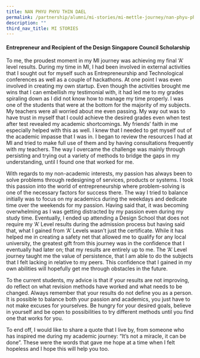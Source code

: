 ```yaml
---
title: NAN PHYU PHYU THIN DAEL
permalink: /partnership/alumni/mi-stories/mi-mettle-journey/nan-phyu-phyu-thin-dael/
description: ""
third_nav_title: MI STORIES
---
```

<h4><strong>Entrepreneur and Recipient of the Design Singapore Council Scholarship</strong></h4>
<p>To me, the proudest moment in my MI journey was achieving my final ‘A’ level results. During my time in MI, I had been involved in external activities that I sought out for myself such as Entrepreneurship and Technological conferences as well as a couple of hackathons. At one point I was even involved in creating my own startup. Even though the activities brought me wins that I can embellish my testimonial with, it had led me to my grades spiraling down as I did not know how to manage my time properly. I was one of the students that were at the bottom for the majority of my subjects. My teachers were all worried about me even passing. My way out was to have trust in myself that I could achieve the desired grades even when test after test revealed my academic shortcomings. My friends’ faith in me especially helped with this as well. I knew that I needed to get myself out of the academic impasse that I was in. I began to review the resources I had at MI and tried to make full use of them and by having consultations frequently with my teachers. The way I overcame the challenge was mainly through persisting and trying out a variety of methods to bridge the gaps in my understanding, until I found one that worked for me.</p>
<p>With regards to my non-academic interests, my passion has always been to solve problems through redesigning of services, products or systems. I took this passion into the world of entrepreneurship where problem-solving is one of the necessary factors for success there. The way I tried to balance initially was to focus on my academics during the weekdays and dedicate time over the weekends for my passion. Having said that, it was becoming overwhelming as I was getting distracted by my passion even during my study time. Eventually, I ended up attending a Design School that does not require my ‘A’ Level results during the admission process but having said that, what I gained from ‘A’ Levels wasn't just the certificate. While it has helped me in creating a safety net that allowed me to qualify for any local university, the greatest gift from this journey was in the confidence that I eventually had later on; that my results are entirely up to me. The ‘A’ Level journey taught me the value of persistence, that I am able to do the subjects that I felt lacking in relative to my peers. This confidence that I gained in my own abilities will hopefully get me through obstacles in the future.</p>
<p>To the current students, my advice is that if your results are not improving, do reflect on what revision methods have worked and what needs to be changed. Always remember that your results do not define you as a person. It is possible to balance both your passion and academics, you just have to not make excuses for yourselves. Be hungry for your desired goals, believe in yourself and be open to possibilities to try different methods until you find one that works for you.</p>
<p>To end off, I would like to share a quote that I live by, from someone who has inspired me during my academic journey: “It’s not a miracle, it can be done”. These were the words that gave me hope at a time when I felt hopeless and I hope this will help you too.</p>
